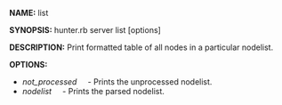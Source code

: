 **NAME:** 
list 

**SYNOPSIS:**
hunter.rb server list [options]

**DESCRIPTION:**
Print formatted table of all nodes in a particular nodelist.

**OPTIONS:**
- *not_processed*
&nbsp;&nbsp;&nbsp;&nbsp;- Prints the unprocessed nodelist.
- *nodelist*
&nbsp;&nbsp;&nbsp;&nbsp;- Prints the parsed nodelist.
